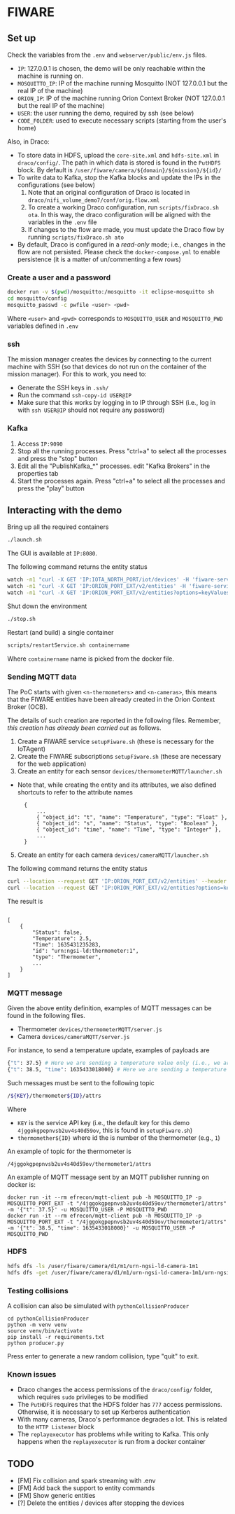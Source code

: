 # FIWARE

## Set up

Check the variables from the `.env` and `webserver/public/env.js` files.
- `IP`: 127.0.0.1 is chosen, the demo will be only reachable within the machine is running on.
- `MOSQUITTO_IP`: IP of the machine running Mosquitto (NOT 127.0.0.1 but the real IP of the machine)
- `ORION_IP`: IP of the machine running Orion Context Broker (NOT 127.0.0.1 but the real IP of the machine)
- `USER`: the user running the demo, required by ssh (see below)
- `CODE_FOLDER`: used to execute necessary scripts (starting from the user's home)  

Also, in Draco:
- To store data in HDFS, upload the `core-site.xml` and `hdfs-site.xml` in `draco/config/`. The path in which data is stored is found in the `PutHDFS` block. By default is `/user/fiware/camera/${domain}/${mission}/${id}/`
- To write data to Kafka, stop the Kafka blocks and update the IPs in the configurations (see below)
    1. Note that an original configuration of Draco is located in `draco/nifi_volume_demo7/conf/orig.flow.xml`
    2. To create a working Draco configuration, run `scripts/fixDraco.sh ota`. In this way, the draco configuration will be aligned with the variables in the `.env` file
    3. If changes to the flow are made, you must update the Draco flow by running `scripts/fixDraco.sh ato`
- By default, Draco is configured in a *read-only* mode; i.e., changes in the flow are not persisted. Please check the `docker-compose.yml` to enable persistence (it is a matter of un/commenting a few rows)

### Create a user and a password
```sh
docker run -v $(pwd)/mosquitto:/mosquitto -it eclipse-mosquitto sh
cd mosquitto/config
mosquitto_passwd -c pwfile <user> <pwd>
```

Where `<user>` and `<pwd>` corresponds to `MOSQUITTO_USER` and `MOSQUITTO_PWD` variables defined in `.env`

### ssh

The mission manager creates the devices by connecting to the current machine with SSH (so that devices do not run on the container of the mission manager). For this to work, you need to:

- Generate the SSH keys in `.ssh/`
- Run the command `ssh-copy-id USER@IP`
- Make sure that this works by logging in to IP through SSH (i.e., log in with `ssh USER@IP` should not require any password)

### Kafka 

1. Access `IP:9090`
2. Stop all the running processes. Press "ctrl+a" to select all the processes and press the "stop" button
3. Edit all the "PublishKafka_\*" processes. edit "Kafka Brokers" in the properties tab
4. Start the processes again. Press "ctrl+a" to select all the processes and press the "play" button
  
## Interacting with the demo

Bring up all the required containers

```sh
./launch.sh
```
The GUI is available at `IP:8080`.

The following command returns the entity status

```sh
watch -n1 "curl -X GET 'IP:IOTA_NORTH_PORT/iot/devices' -H 'fiware-service: openiot' -H 'fiware-servicepath: /' | python -m json.tool"
watch -n1 "curl -X GET 'IP:ORION_PORT_EXT/v2/entities' -H 'fiware-service: openiot' -H 'fiware-servicepath: /' | python -m json.tool"
watch -n1 "curl -X GET 'IP:ORION_PORT_EXT/v2/entities?options=keyValues' -H 'fiware-service: openiot' -H 'fiware-servicepath: /' | python -m json.tool"
```

Shut down the environment

```sh
./stop.sh
``` 

Restart (and build) a single container

```sh
scripts/restartService.sh containername
``` 
Where `containername` name is picked from the docker file.

### Sending MQTT data

The PoC starts with given `<n-thermometers>` and `<n-cameras>`, this means that the FIWARE entities have been already
created in the Orion Context Broker (OCB).

The details of such creation are reported in the following files. Remember, *this creation has already been carried out*
as follows.

1. Create a FIWARE service `setupFiware.sh` (these is necessary for the IoTAgent)
2. Create the FIWARE subscriptions `setupFiware.sh` (these are necessary for the web application)
3. Create an entity for each sensor `devices/thermometerMQTT/launcher.sh`

- Note that, while creating the entity and its attributes, we also defined shortcuts to refer to the attribute names
  ```
    { 
        ...
        { "object_id": "t", "name": "Temperature", "type": "Float" },
        { "object_id": "s", "name": "Status", "type": "Boolean" },
        { "object_id": "time", "name": "Time", "type": "Integer" },
        ... 
    }
  ```

5. Create an entity for each camera `devices/cameraMQTT/launcher.sh`

The following command returns the entity status

```sh
curl --location --request GET 'IP:ORION_PORT_EXT/v2/entities' --header 'fiware-service: openiot' --header 'fiware-servicepath: /' | python -m json.tool
curl --location --request GET 'IP:ORION_PORT_EXT/v2/entities?options=keyValues' --header 'fiware-service: openiot' --header 'fiware-servicepath: /' | python -m json.tool
```

The result is

```

[
    {
        "Status": false,
        "Temperature": 2.5,
        "Time": 1635431235283,
        "id": "urn:ngsi-ld:thermometer:1",
        "type": "Thermometer",
        ...
    }
]

```

### MQTT message

Given the above entity definition, examples of MQTT messages can be found in the following files.

- Thermometer `devices/thermometerMQTT/server.js`
- Camera `devices/cameraMQTT/server.js`

For instance, to send a temperature update, examples of payloads are

```sh
{"t": 37.5} # Here we are sending a temperature value only (i.e., we are updating a single attribute at the time)
{"t": 38.5, "time": 1635433018000} # Here we are sending a temperature value along with the timestamp in ms (i.e., we are updating multiple attributes at the time)
```

Such messages must be sent to the following topic

```sh
/${KEY}/thermometer${ID}/attrs
```

Where

- `KEY` is the service API key (i.e., the default key for this demo `4jggokgpepnvsb2uv4s40d59ov`, this is found
  in `setupFiware.sh`)
- `thermomether${ID}` where id the is number of the thermometer (e.g., `1`)

An example of topic for the thermometer is

```
/4jggokgpepnvsb2uv4s40d59ov/thermometer1/attrs
```

An example of MQTT message sent by an MQTT publisher running on docker is:

```
docker run -it --rm efrecon/mqtt-client pub -h MOSQUITTO_IP -p MOSQUITTO_PORT_EXT -t "/4jggokgpepnvsb2uv4s40d59ov/thermometer1/attrs" -m '{"t": 37.5}' -u MOSQUITTO_USER -P MOSQUITTO_PWD
docker run -it --rm efrecon/mqtt-client pub -h MOSQUITTO_IP -p MOSQUITTO_PORT_EXT -t "/4jggokgpepnvsb2uv4s40d59ov/thermometer1/attrs" -m '{"t": 38.5, "time": 1635433018000}' -u MOSQUITTO_USER -P MOSQUITTO_PWD
```

### HDFS

```sh
hdfs dfs -ls /user/fiware/camera/d1/m1/urn-ngsi-ld-camera-1m1
hdfs dfs -get /user/fiware/camera/d1/m1/urn-ngsi-ld-camera-1m1/urn-ngsi-ld-camera-1m1_20211103110958836.png
```

### Testing collisions

A collision can also be simulated with `pythonCollisionProducer`
```
cd pythonCollisionProducer
python -m venv venv
source venv/bin/activate
pip install -r requirements.txt
python producer.py
```

Press enter to generate a new random collision, type "quit" to exit.

### Known issues

- Draco changes the access permissions of the `draco/config/` folder, which requires `sudo` privileges to be modified
- The `PutHDFS` requires that the HDFS folder has `777` access permissions. Otherwise, it is necessary to set up Kerberos authentication
- With many cameras, Draco's performance degrades a lot. This is related to the `HTTP Listener` block
- The `replayexecutor` has problems while writing to Kafka. This only happens when the `replayexecutor` is run from a docker container

## TODO

- [FM] Fix collision and spark streaming with .env
- [FM] Add back the support to entity commands
- [FM] Show generic entities
- [?] Delete the entities / devices after stopping the devices
